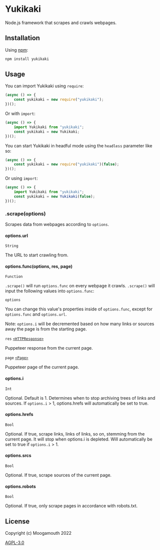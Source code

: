 # Yukikaki
Node.js framework that scrapes and crawls webpages.

## Installation
Using [npm](https://www.npmjs.com/):

```bash
npm install yukikaki
```

## Usage

You can import Yukikaki using `require`:
```js
(async () => {
    const yukikaki = new require("yukikaki");
})();
```

Or with `import`:
```js
(async () => {
    import Yukikaki from "yukikaki";
    const yukikaki = new Yukikaki;
})();
```

You can start Yukikaki in headful mode using the `headless` parameter like so:
```js
(async () => {
    const yukikaki = new require("yukikaki")(false);
})();
```

Or using `import`:
```js
(async () => {
    import Yukikaki from "yukikaki";
    const yukikaki = new Yukikaki(false);
})();
```

### .scrape(options)
Scrapes data from webpages according to `options`.

#### options.url
`String`

The URL to start crawling from.

#### options.func(options, res, page)
`Function`

`.scrape()` will run `options.func` on every webpage it crawls. `.scrape()` will input the following values into `options.func`:

`options`

You can change this value's properties inside of `options.func`, except for `options.func` and `options.url`.

Note: `options.i` will be decremented based on how many links or sources away the page is from the starting page.

`res`
[`<HTTPResponse>`](https://pptr.dev/api/puppeteer.httpresponse)

Puppeteer response from the current page.

`page`
[`<Page>`](https://pptr.dev/api/puppeteer.page)

Puppeteer page of the current page.

#### options.i
`Int`

Optional. Default is 1. Determines when to stop archiving trees of links and sources. If `options.i` > 1, options.hrefs will automatically be set to true.

#### options.hrefs
`Bool`

Optional. If true, scrape links, links of links, so on, stemming from the current page. It will stop when options.i is depleted. Will automatically be set to true if `options.i` > 1.

#### options.srcs
`Bool`

Optional. If true, scrape sources of the current page.

#### options.robots
`Bool`

Optional. If true, only scrape pages in accordance with robots.txt.

## License

Copyright (c) Moogamouth 2022

[AGPL-3.0](https://choosealicense.com/licenses/agpl-3.0/)
